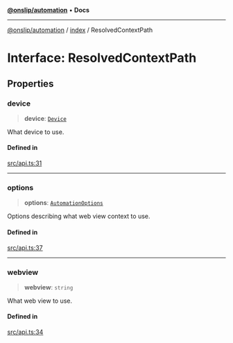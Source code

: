 [**@onslip/automation**](../../README.md) • **Docs**

***

[@onslip/automation](../../README.md) / [index](../README.md) / ResolvedContextPath

# Interface: ResolvedContextPath

## Properties

### device

> **device**: [`Device`](../classes/Device.md)

What device to use.

#### Defined in

[src/api.ts:31](https://github.com/Onslip/automation/blob/2da2b00dbee8df6079d79d0e64badbbab41233bf/src/api.ts#L31)

***

### options

> **options**: [`AutomationOptions`](AutomationOptions.md)

Options describing what web view context to use.

#### Defined in

[src/api.ts:37](https://github.com/Onslip/automation/blob/2da2b00dbee8df6079d79d0e64badbbab41233bf/src/api.ts#L37)

***

### webview

> **webview**: `string`

What web view to use.

#### Defined in

[src/api.ts:34](https://github.com/Onslip/automation/blob/2da2b00dbee8df6079d79d0e64badbbab41233bf/src/api.ts#L34)
